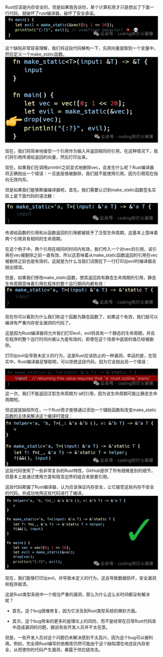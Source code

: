 Rust应该是内存安全的，但是如果我告诉你，某个计算机奇才只是想出了下面一行代码，就破坏了rust编译器，破坏了安全承诺。
![](https://raw.githubusercontent.com/LeroyK111/pictureBed/master/20250124223137.png)

这个缺陷非常容易理解，我们将这段代码解构一下，先把向量提取到一个变量中，然后定义一个make_static函数。
![](https://raw.githubusercontent.com/LeroyK111/pictureBed/master/20250124223301.png)


现在，我们将简单地接受一个引用作为输入并返回相同的引用，在这种情况下，我们将引用传递给返回的向量，然后打印出来。

现在，如果我们在调用println!之前显式地删除vec，会发生什么呢？Rust编译器将正确抛出一个错误：一旦底层值被删除，我们就不能使用引用，因为引用现在指向无效内存。

但是如果我们能够欺骗编译器呢，首先，我们需要认识到make_static函数签名实际上是下面代码的语法糖：

![](https://raw.githubusercontent.com/LeroyK111/pictureBed/master/20250124223320.png)

传递给函数的引用和从函数返回的引用都被赋予了泛型生命周期，这基本上意味着两个引用具有相同的生命周期。

在这个例子中，两个引用在相同的时间内有效，我们传入一个对vec的引用，该引用在vec被删除之前一直有效，所以这意味着从make_static函数返回的引用在vec被删除之前也是有效的，这就是为什么当我们试图在下一行打印出evil时编译器会抛出错误。

但是，如果我们修改make_static函数，使其返回具有静态生命周期的引用，静态生命周期意味着引用在程序的整个运行期间内都有效：
![](https://raw.githubusercontent.com/LeroyK111/pictureBed/master/20250124223337.png)

现在你可以看到为什么我们称这个函数为静态函数了，如果这个有效，我们就可以编译有严重内存安全漏洞的代码了。

这是因为Rust编译器将允许我们打印evil，evil将具有一个静态的生命周期，并且在程序的整个运行时间内被认为是有效的，即使在这个场景中底层的值已经被删除。

打印出evil会导致未定义的行为，这是Rust应该防止的一种漏洞，幸运的是，在现实中，Rust编译器足够聪明，可以拒绝这段代码，因为它会抛出另一个错误：

![](https://raw.githubusercontent.com/LeroyK111/pictureBed/master/20250124223356.png)
这一次，我们不能返回泛型生命周期为'a的引用，因为该生命周期可能比静态生命周期短。

但这就是缺陷所在，一个Rust奇才能够通过添加一个辅助函数和改变make_static函数的主体来解决这个编译时错误：
![](https://raw.githubusercontent.com/LeroyK111/pictureBed/master/20250124223413.png)
这段代码使用了一些非常复杂的Rust特性，GitHub提供了所有细微差别的细节，但基本上是通过使用方差和隐含边界的组合来嵌套引用。

这段代码欺骗了Rust编译器，认为应该保证内存安全，让它接受这些内存不安全的代码，并成功地用这些代码进行了编译。
![](https://raw.githubusercontent.com/LeroyK111/pictureBed/master/20250124223431.png)


现在，我们能够打印出evil，并导致未定义的行为，这会导致数据损坏，安全漏洞和程序崩溃。

这是Rust类型系统中一个相当严重的漏洞，那么为什么这么长时间都没有解决呢？

- 首先，这个bug很难修复，因为它涉及到Rust类型系统的微妙方面。

- 其次，这个bug带来的更多的是理论上的风险，而不是经常在日常Rust代码库中造成漏洞的问题，据说有些开发人员并不太在意。  
    

  

但是，一些开发人员对这个问题仍未解决感到不太高兴，因为这个bug可以被利用。例如，完全用Rust编写的依赖库仍然可能由于这个缺陷潜在地违反内存安全，从而使你的代码产生漏洞，暴露于供应链攻击。